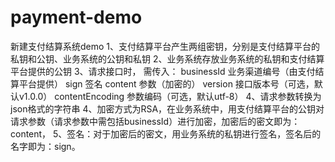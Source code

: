 # payment-demo
新建支付结算系统demo
1、支付结算平台产生两组密钥，分别是支付结算平台的私钥和公钥、业务系统的公钥和私钥
2、业务系统存放业务系统的私钥和支付结算平台提供的公钥
3、请求接口时，
需传入：
    businessId  业务渠道编号（由支付结算平台提供）
    sign  签名
    content  参数（加密的）
    version  接口版本号（可选，默认v1.0.0）
    contentEncoding  参数编码（可选，默认utf-8）
4、请求参数转换为json格式的字符串
4、加密方式为RSA，在业务系统中，用支付结算平台的公钥对请求参数（请求参数中需包括businessId）进行加密，加密后的密文即为：content，
5、签名：对于加密后的密文，用业务系统的私钥进行签名，签名后的名字即为：sign。
